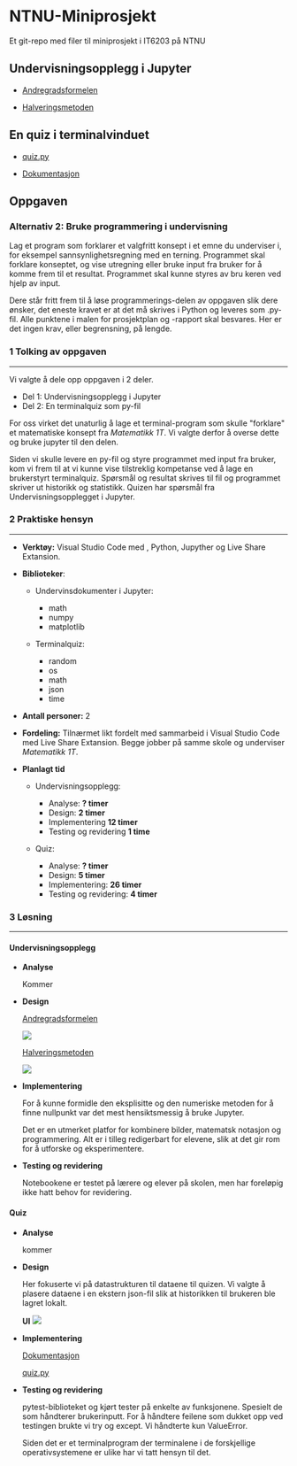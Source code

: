 # NTNU-Miniprosjekt

Et git-repo med filer til miniprosjekt i IT6203 på NTNU


## Undervisningsopplegg i Jupyter
    
- [Andregradsformelen](undervisning/andregradsformelen.ipynb)

- [Halveringsmetoden](undervisning/Halveringsmetoden.ipynb)



## En quiz i terminalvinduet 
- [quiz.py](quiz/quiz.py)

- [Dokumentasjon](https://ntnu-miniprosjekt.readthedocs.io/en/latest/quiz.html)

## Oppgaven

### **Alternativ 2:** Bruke programmering i undervisning

Lag et program som forklarer et valgfritt konsept i et emne du underviser i, for eksempel
sannsynlighetsregning med en terning. Programmet skal forklare konseptet, og vise utregning eller
bruke input fra bruker for å komme frem til et resultat. Programmet skal kunne styres av bru
keren
ved hjelp av input.

Dere står fritt frem til å løse programmerings-delen av oppgaven slik dere ønsker, det eneste kravet er at det må skrives i Python og leveres som .py-fil. Alle punktene i malen for prosjektplan og -rapport skal besvares. Her er det ingen krav, eller begrensning, på lengde.


### 1 Tolking av oppgaven
---

Vi valgte å dele opp oppgaven i 2 deler. 

- Del 1: Undervisningsopplegg i Jupyter
- Del 2: En terminalquiz som py-fil 

For oss virket det unaturlig å lage et terminal-program som skulle "forklare" et matematiske konsept fra *Matematikk 1T*. Vi valgte derfor å overse dette og bruke jupyter til den delen. 

Siden vi skulle levere en py-fil og styre programmet med input fra bruker, kom vi frem til at vi kunne vise tilstreklig kompetanse ved å lage en brukerstyrt terminalquiz. Spørsmål og resultat skrives til fil og programmet skriver ut historikk og statistikk. Quizen har spørsmål fra Undervisningsopplegget i Jupyter.
 

### 2 Praktiske hensyn 
---

- **Verktøy:** Visual Studio Code med , Python, Jupyther og Live Share Extansion.

- **Biblioteker**:
    - Undervinsdokumenter i Jupyter:
        - math
        - numpy
        - matplotlib

    - Terminalquiz:
        - random
        - os
        - math
        - json
        - time

- **Antall personer:** 2

- **Fordeling:** Tilnærmet likt fordelt med sammarbeid i Visual Studio Code med Live Share Extansion. Begge jobber på samme skole og underviser *Matematikk 1T*.

- **Planlagt tid**
    - Undervisningsopplegg:
        - Analyse:  **? timer**
        - Design: **2 timer**
        - Implementering **12 timer**
        - Testing og revidering **1 time**

    - Quiz:
        - Analyse:  **? timer**
        - Design: **5 timer**
        - Implementering:  **26 timer**
        - Testing og revidering:  **4 timer**



### 3 Løsning
---


#### **Undervisningsopplegg**

- **Analyse**

    Kommer

- **Design**

    [Andregradsformelen](undervisning/andregradsformelen.ipynb)
 

    <img src="undervisning/bilder/andregradsformelen.svg">
        

    [Halveringsmetoden](undervisning/Halveringsmetoden.ipynb)

    <img src="undervisning/bilder/halveringsmetoden-2.svg">



- **Implementering**
        
    For å kunne formidle den eksplisitte og den numeriske metoden for å finne nullpunkt var det mest hensiktsmessig å bruke Jupyter.

    Det er en utmerket platfor for kombinere bilder, matematsk notasjon og programmering. Alt er i tilleg redigerbart for elevene, slik at det gir rom for å utforske og eksperimentere. 



- **Testing og revidering**

    Notebookene er testet på lærere og elever på skolen, men har foreløpig ikke hatt behov for revidering.



#### **Quiz**

- **Analyse**

    kommer

- **Design**
        
    Her fokuserte vi på datastrukturen til dataene til quizen. Vi valgte å plasere dataene i en ekstern json-fil slik at historikken til brukeren ble lagret lokalt.

    **UI**
        <img src="undervisning/bilder/quiz.png">


        
- **Implementering**

    [Dokumentasjon](https://ntnu-miniprosjekt.readthedocs.io/en/latest/quiz.html)

    [quiz.py](quiz/quiz.py)

    
- **Testing og revidering**

    pytest-biblioteket og kjørt tester på enkelte av funksjonene. Spesielt de som håndterer brukerinputt. For å håndtere feilene som dukket opp ved testingen brukte vi try og except. Vi håndterte kun ValueError. 

    Siden det er et terminalprogram der terminalene i de forskjellige operativsystemene er ulike har vi tatt hensyn til det.
